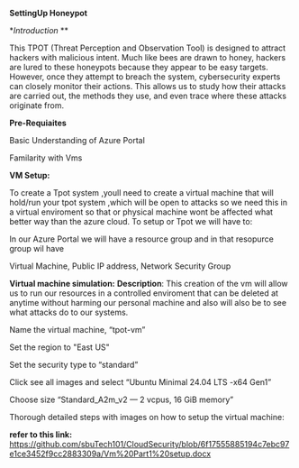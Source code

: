**SettingUp Honeypot**

**Introduction* **

This TPOT (Threat Perception and Observation Tool) is designed to attract hackers with malicious intent. Much like bees are drawn to honey, hackers are lured to these honeypots because they appear to be easy targets. However, once they attempt to breach the system, cybersecurity experts can closely monitor their actions. This allows us to study how their attacks are carried out, the methods they use, and even trace where these attacks originate from.

**Pre-Requiaites**

Basic Understanding of Azure Portal

Familarity with Vms

**VM Setup:**

To create a Tpot system ,youll need to create a virtual machine that will hold/run your tpot system ,which will be open to attacks
so we need this in a virtual enviroment so that or physical machine wont be affected what better way than the azure cloud.
To setup or Tpot we will have to:

In our Azure Portal we will have a resource group and in that resopurce group wil have

Virtual Machine, Public IP address, Network Security Group

**Virtual machine simulation:**
**Description**: This creation of the vm will allow us to run our resources in a controlled enviroment that can be deleted at anytime
without harming our personal machine and also will also be to see what attacks do to our systems.

Name the virtual machine, “tpot-vm”

Set the region to "East US"

Set the security type to “standard”

Click see all images and select “Ubuntu Minimal 24.04 LTS -x64 Gen1” 

Choose size “Standard_A2m_v2 — 2 vcpus, 16 GiB memory”

Thorough detailed steps with images on how to setup the virtual machine:

**refer to this link:** https://github.com/sbuTech101/CloudSecurity/blob/6f17555885194c7ebc97e1ce3452f9cc2883309a/Vm%20Part1%20setup.docx





